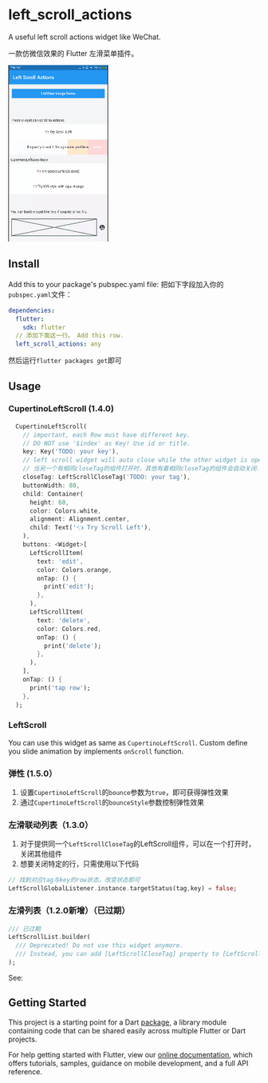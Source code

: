 # left_scroll_actions

A useful left scroll actions widget like WeChat.

一款仿微信效果的 Flutter 左滑菜单插件。

![preview](demo.gif)

## Install

Add this to your package's pubspec.yaml file:
把如下字段加入你的`pubspec.yaml`文件：

```yaml
dependencies:
  flutter:
    sdk: flutter
  // 添加下面这一行。 Add this row.
  left_scroll_actions: any
```

然后运行`flutter packages get`即可

## Usage


### CupertinoLeftScroll (1.4.0)

```dart
  CupertinoLeftScroll(
    // important, each Row must have different key.
    // DO NOT use '$index' as Key! Use id or title.
    key: Key('TODO: your key'),
    // left scroll widget will auto close while the other widget is opened and has same closeTag.
    // 当另一个有相同closeTag的组件打开时，其他有着相同closeTag的组件会自动关闭.
    closeTag: LeftScrollCloseTag('TODO: your tag'),
    buttonWidth: 80,
    child: Container(
      height: 60,
      color: Colors.white,
      alignment: Alignment.center,
      child: Text('👈 Try Scroll Left'),
    ),
    buttons: <Widget>[
      LeftScrollItem(
        text: 'edit',
        color: Colors.orange,
        onTap: () {
          print('edit');
        },
      ),
      LeftScrollItem(
        text: 'delete',
        color: Colors.red,
        onTap: () {
          print('delete');
        },
      ),
    ],
    onTap: () {
      print('tap row');
    },
  );
```

### LeftScroll

You can use this widget as same as `CupertinoLeftScroll`.
Custom define you slide animation by implements `onScroll` function.

### 弹性 (1.5.0）

1. 设置`CupertinoLeftScroll`的`bounce`参数为`true`，即可获得弹性效果
2. 通过`CupertinoLeftScroll`的`bounceStyle`参数控制弹性效果

### 左滑联动列表（1.3.0）

1. 对于提供同一个`LeftScrollCloseTag`的LeftScroll组件，可以在一个打开时，关闭其他组件
2. 想要关闭特定的行，只需使用以下代码
```dart
// 找到对应tag与key的row状态，改变状态即可
LeftScrollGlobalListener.instance.targetStatus(tag,key) = false;
```

### 左滑列表（1.2.0新增）（已过期）
```dart
/// 已过期
LeftScrollList.builder(
  /// Deprecated! Do not use this widget anymore.
  /// Instead, you can add [LeftScrollCloseTag] property to [LeftScroll] or [CupertinoLeftScroll] widget.
);
```

See:



## Getting Started

This project is a starting point for a Dart
[package](https://flutter.dev/developing-packages/),
a library module containing code that can be shared easily across
multiple Flutter or Dart projects.

For help getting started with Flutter, view our
[online documentation](https://flutter.dev/docs), which offers tutorials,
samples, guidance on mobile development, and a full API reference.
